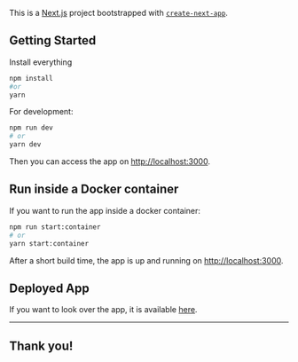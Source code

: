This is a [Next.js](https://nextjs.org/) project bootstrapped with [`create-next-app`](https://github.com/vercel/next.js/tree/canary/packages/create-next-app).

## Getting Started

Install everything

```bash
npm install
#or
yarn
```

For development:

```bash
npm run dev
# or
yarn dev
```

Then you can access the app on [http://localhost:3000](http://localhost:3000).

## Run inside a Docker container

If you want to run the app inside a docker container:

```bash
npm run start:container
# or
yarn start:container
```

After a short build time, the app is up and running on [http://localhost:3000](http://localhost:3000).

## Deployed App

If you want to look over the app, it is available [here](https://code-assignment.vercel.app/).

---

## Thank you!
